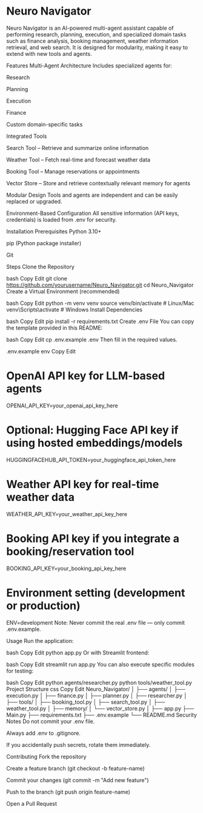 # Neuro Navigator
Neuro Navigator is an AI-powered multi-agent assistant capable of performing research, planning, execution, and specialized domain tasks such as finance analysis, booking management, weather information retrieval, and web search. It is designed for modularity, making it easy to extend with new tools and agents.

Features
Multi-Agent Architecture
Includes specialized agents for:

Research

Planning

Execution

Finance

Custom domain-specific tasks

Integrated Tools

Search Tool – Retrieve and summarize online information

Weather Tool – Fetch real-time and forecast weather data

Booking Tool – Manage reservations or appointments

Vector Store – Store and retrieve contextually relevant memory for agents

Modular Design
Tools and agents are independent and can be easily replaced or upgraded.

Environment-Based Configuration
All sensitive information (API keys, credentials) is loaded from .env for security.

Installation
Prerequisites
Python 3.10+

pip (Python package installer)

Git

Steps
Clone the Repository

bash
Copy
Edit
git clone https://github.com/yourusername/Neuro_Navigator.git
cd Neuro_Navigator
Create a Virtual Environment (recommended)

bash
Copy
Edit
python -m venv venv
source venv/bin/activate   # Linux/Mac
venv\Scripts\activate      # Windows
Install Dependencies

bash
Copy
Edit
pip install -r requirements.txt
Create .env File
You can copy the template provided in this README:

bash
Copy
Edit
cp .env.example .env
Then fill in the required values.

.env.example
env
Copy
Edit
# OpenAI API key for LLM-based agents
OPENAI_API_KEY=your_openai_api_key_here

# Optional: Hugging Face API key if using hosted embeddings/models
HUGGINGFACEHUB_API_TOKEN=your_huggingface_api_token_here

# Weather API key for real-time weather data
WEATHER_API_KEY=your_weather_api_key_here

# Booking API key if you integrate a booking/reservation tool
BOOKING_API_KEY=your_booking_api_key_here

# Environment setting (development or production)
ENV=development
Note: Never commit the real .env file — only commit .env.example.

Usage
Run the application:

bash
Copy
Edit
python app.py
Or with Streamlit frontend:

bash
Copy
Edit
streamlit run app.py
You can also execute specific modules for testing:

bash
Copy
Edit
python agents/researcher.py
python tools/weather_tool.py
Project Structure
css
Copy
Edit
Neuro_Navigator/
│
├── agents/
│   ├── execution.py
│   ├── finance.py
│   ├── planner.py
│   ├── researcher.py
│
├── tools/
│   ├── booking_tool.py
│   ├── search_tool.py
│   ├── weather_tool.py
│
├── memory/
│   └── vector_store.py
│
├── app.py
├── Main.py
├── requirements.txt
├── .env.example
└── README.md
Security Notes
Do not commit your .env file.

Always add .env to .gitignore.

If you accidentally push secrets, rotate them immediately.

Contributing
Fork the repository

Create a feature branch (git checkout -b feature-name)

Commit your changes (git commit -m "Add new feature")

Push to the branch (git push origin feature-name)

Open a Pull Request
